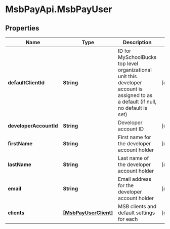 # MsbPayApi.MsbPayUser

## Properties
Name | Type | Description | Notes
------------ | ------------- | ------------- | -------------
**defaultClientId** | **String** | ID for MySchoolBucks top level organizational unit this developer account is assigned to as a default (if null, no default is set) | [optional] 
**developerAccountId** | **String** | Developer account ID | [optional] 
**firstName** | **String** | First name for the developer account holder | [optional] 
**lastName** | **String** | Last name of the developer account holder | [optional] 
**email** | **String** | Email address for the developer account holder | [optional] 
**clients** | [**[MsbPayUserClient]**](MsbPayUserClient.md) | MSB clients and default settings for each | [optional] 
